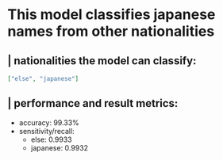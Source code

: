 # This model classifies japanese names from other nationalities


## | nationalities the model can classify:
```json
["else", "japanese"]
```

## | performance and result metrics:
 - accuracy: 99.33%
 - sensitivity/recall:
    - else: 0.9933
    - japanese: 0.9932
